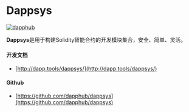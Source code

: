 # Dappsys

[![dapphub](https://ethereum.consensys.net/hs-fs/hubfs/dapphub.png?width=200&name=dapphub.png)](http://bit.ly/dappsys-portal)

**Dappsys**是用于构建Solidity智能合约的开发模块集合，安全、简单、灵活。



#### 开发文档

* [http://dapp.tools/dappsys/](http://dapp.tools/dappsys/)



#### Github

* [https://github.com/dapphub/dappsys](https://github.com/dapphub/dappsys)



